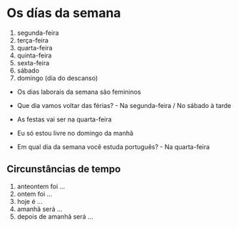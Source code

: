 # Os días da semana

1. segunda-feira
1. terça-feira
1. quarta-feira
1. quinta-feira
1. sexta-feira
1. sábado
1. domingo (dia do descanso)

* Os dias laborais da semana são femininos

* Que dia vamos voltar das férias? - Na segunda-feira / No sábado à tarde
* As festas vai ser na quarta-feira
* Eu só estou livre no domingo da manhã
* Em qual dia da semana você estuda português? - Na quarta-feira

## Circunstâncias de tempo

1. anteontem foi ...
1. ontem foi ...
1. hoje é ...
1. amanhã será ...
1. depois de amanhã será ...
